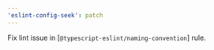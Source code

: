 ```yaml
---
'eslint-config-seek': patch
---
```


Fix lint issue in [`@typescript-eslint/naming-convention`] rule.
